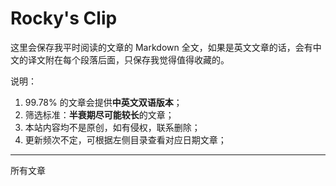 # Rocky's Clip

这里会保存我平时阅读的文章的 Markdown 全文，如果是英文文章的话，会有中文的译文附在每个段落后面，只保存我觉得值得收藏的。

说明：

1. 99.78% 的文章会提供**中英文双语版本**；
2. 筛选标准：**半衰期尽可能较长**的文章；
3. 本站内容均不是原创，如有侵权，联系删除；
4. 更新频次不定，可根据左侧目录查看对应日期文章；

---

所有文章

<!-- Table of Content-->
